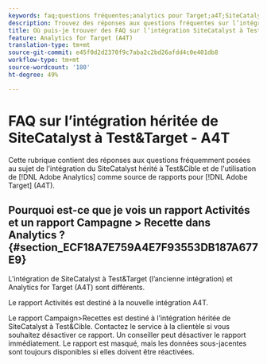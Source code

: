 ```yaml
---
keywords: faq;questions fréquentes;analytics pour Target;a4T;SiteCatalyst;campagne > recettes;Test&Target;intégration
description: Trouvez des réponses aux questions fréquentes sur l’intégration du SiteCatalyst hérité à Test&Cible et l’utilisation d’Analytics pour la Cible (A4T).
title: Où puis-je trouver des FAQ sur l’intégration SiteCatalyst à Test&Cible ?
feature: Analytics for Target (A4T)
translation-type: tm+mt
source-git-commit: e45f0d2d2370f9c7aba2c2bd26afdd4c0e401db8
workflow-type: tm+mt
source-wordcount: '180'
ht-degree: 49%

---
```



# FAQ sur l’intégration héritée de SiteCatalyst à Test&amp;Target - A4T

Cette rubrique contient des réponses aux questions fréquemment posées au sujet de l&#39;intégration du SiteCatalyst hérité à Test&amp;Cible et de l&#39;utilisation de [!DNL Adobe Analytics] comme source de rapports pour [!DNL Adobe Target] (A4T).

## Pourquoi est-ce que je vois un rapport Activités et un rapport Campagne > Recette dans Analytics ?{#section_ECF18A7E759A4E7F93553DB187A677E9}

L’intégration de SiteCatalyst à Test&amp;Target (l’ancienne intégration) et Analytics for Target (A4T) sont différents.

Le rapport Activités est destiné à la nouvelle intégration A4T.

Le rapport Campaign>Recettes est destiné à l’intégration héritée de SiteCatalyst à Test&amp;Cible. Contactez le service à la clientèle si vous souhaitez désactiver ce rapport. Un conseiller peut désactiver le rapport immédiatement. Le rapport est masqué, mais les données sous-jacentes sont toujours disponibles si elles doivent être réactivées.
